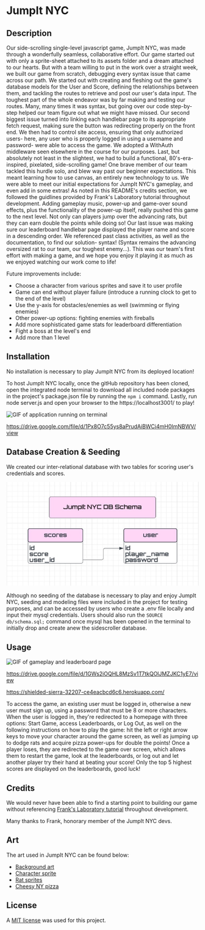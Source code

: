 # JumpIt NYC

## Description

Our side-scrolling single-level javascript game, JumpIt NYC, was made through a wonderfully seamless, collaborative effort. Our game started out with only a sprite-sheet attached to its assets folder and a dream attached to our hearts. But with a team willing to put in the work over a straight week, we built our game from scratch, debugging every syntax issue that came across our path. We started out with creating and fleshing out the game's database models for the User and Score, defining the relationships between them, and tackling the routes to retrieve and post our user's data input. The toughest part of the whole endeavor was by far making and testing our routes. Many, many times it was syntax, but going over our code step-by-step helped our team figure out what we might have missed. Our second biggest issue turned into linking each handlebar page to its appropriate fetch request, making sure the button was redirecting properly on the front end. We then had to control site access, ensuring that only authorized users- here, any user who is properly logged in using a username and password- were able to access the game. We adopted a WithAuth middleware seen elsewhere in the course for our purposes. Last, but absolutely not least in the slightest, we had to build a functional, 80's-era-inspired, pixelated, side-scrolling game! One brave member of our team tackled this hurdle solo, and blew way past our beginner expectations. This meant learning how to use canvas, an entirely new technology to us. We were able to meet our initial expectations for JumpIt NYC's gameplay, and even add in some extras! As noted in this README's credits section, we followed the guidlines provided by Frank's Laboratory tutorial throughout development. Adding gameplay music, power-up and game-over sound effects, plus the functionality of the power-up itself, really pushed this game to the next level. Not only can players jump over the advancing rats, but they can earn double the points while doing so! Our last issue was making sure our leaderboard handlebar page displayed the player name and score in a descending order. We referenced past class activities, as well as the documentation, to find our solution- syntax! (Syntax remains the advancing oversized rat to our team, our toughest enemy...). This was our team's first effort with making a game, and we hope you enjoy it playing it as much as we enjoyed watching our work come to life!

Future improvements include: 
- Choose a character from various sprites and save it to user profile
- Game can end without player failure (introduce a running clock to get to the end of the level)
- Use the y-axis for obstacles/enemies as well (swimming or flying enemies)
- Other power-up options: fighting enemies with fireballs
- Add more sophisticated game stats for leaderboard differentiation
- Fight a boss at the level's end
- Add more than 1 level

## Installation

No installation is necessary to play JumpIt NYC from its deployed location! 

To host JumpIt NYC locally, once the gitHub repository has been cloned, open the integrated node terminal to download all included node packages in the project's package.json file by running the `npm i` command. Lastly, run node server.js and open your browser to the https://localhost3001/ to play! 

![GIF of application running on terminal](<assets/images/Untitled_ Aug 14, 2023 12_19 AM.gif>)

https://drive.google.com/file/d/1Px8O7c55ys8aPrudAiBWCi4mH0ImNBWV/view

## Database Creation & Seeding

We created our inter-relational database with two tables for scoring user's credentials and scores. 

![schematic representation of the sidescroller database](<assets/images/database-schema.jpg>)

Although no seeding of the database is necessary to play and enjoy JumpIt NYC, seeding and modeling files were included in the project for testing purposes, and can be accessed by users who create a .env file locally  and input their mysql credentials. Users should also run the `SOURCE db/schema.sql;` command once mysql has been opened in the terminal to initially drop and create anew the sidescroller database. 

## Usage

![GIF of gameplay and leaderboard page](<assets/images/Untitled_ Aug 14, 2023 3_39 PM.gif>)

https://drive.google.com/file/d/1GWs2iOQHL8MzSv1T7tkQOlJMZJKC1yE7/view

https://shielded-sierra-32207-ce4eacbcd6c6.herokuapp.com/

To access the game, an existing user must be logged in, otherwise a new user must sign up, using a password that must be 8 or more characters. When the user is logged in, they're redirected to a homepage with three options: Start Game, access Leaderboards, or Log Out, as well on the following instructions on how to play the game: hit the left or right arrow keys to move your character around the game screen, as well as jumping up to dodge rats and acquire pizza power-ups for double the points! Once a player loses, they are redirected to the game over screen, which allows them to restart the game, look at the leaderboards, or log out and let another player try their hand at beating your score! Only the top 5 highest scores are displayed on the leaderboards, good luck!

## Credits

We would never have been able to find a starting point to building our game without referencing   [Frank's Laboratory tutorial](https://www.youtube.com/watch?v=7JtLHJbm0kA) throughout development. 

Many thanks to Frank, honorary member of the JumpIt NYC devs.

## Art 

The art used in JumpIt NYC can be found below: 

- [Background art](https://craftpix.net/freebies/free-pixel-art-street-2d-backgrounds/)
- [Character sprite](https://craftpix.net/freebies/free-3-cyberpunk-characters-pixel-art/?num=1&count=525&sq=cyberpunk%20characters&pos=3)
- [Rat sprites](https://craftpix.net/freebies/free-street-animal-pixel-art-asset-pack/) 
- [Cheesy NY pizza](https://opengameart.org/content/food-items-16x16)

## License
A [MIT license](https://github.com/Valeriereds/Side-scroller/blob/main/LICENSE) was used for this project.
